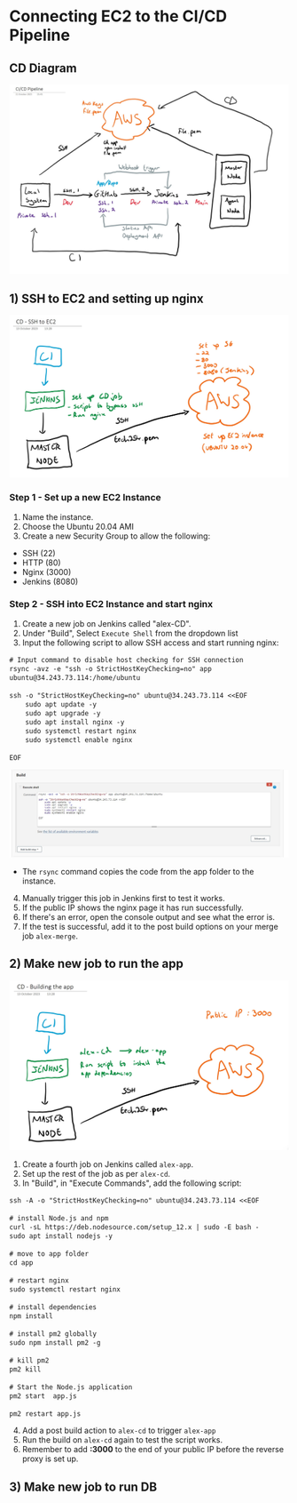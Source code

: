 # Connecting EC2 to the CI/CD Pipeline

## CD Diagram

![Alt text](<images/Diagram v2.jpg>)

## 1) SSH to EC2 and setting up nginx

![Alt text](<images/CD/2. SSH to EC2 diagram.jpg>)

### Step 1 - Set up a new EC2 Instance

1) Name the instance.
2) Choose the Ubuntu 20.04 AMI
3) Create a new Security Group to allow the following:
- SSH (22)
- HTTP (80)
- Nginx (3000)
- Jenkins (8080)

### Step 2 - SSH into EC2 Instance and start nginx

1) Create a new job on Jenkins called "alex-CD".
2) Under "Build", Select `Execute Shell` from the dropdown list
3) Input the following script to allow SSH access and start running nginx:
````
# Input command to disable host checking for SSH connection
rsync -avz -e "ssh -o StrictHostKeyChecking=no" app ubuntu@34.243.73.114:/home/ubuntu

ssh -o "StrictHostKeyChecking=no" ubuntu@34.243.73.114 <<EOF
	sudo apt update -y
    sudo apt upgrade -y
    sudo apt install nginx -y
    sudo systemctl restart nginx
    sudo systemctl enable nginx
    
EOF
````
![Alt text](<images/CD/1.Screenshot 2023-10-13 124509.jpg>)

- The `rsync` command copies the code from the app folder to the instance.

4) Manually trigger this job in Jenkins first to test it works.
5) If the public IP shows the nginx page it has run successfully.
6) If there's an error, open the console output and see what the error is.
7) If the test is successful, add it to the post build options on your merge job `alex-merge`.

## 2) Make new job to run the app

![Alt text](<images/CD/3. App set up.jpg>)

1) Create a fourth job on Jenkins called `alex-app`.
2) Set up the rest of the job as per `alex-cd`.
3) In "Build", in "Execute Commands", add the following script:
````
ssh -A -o "StrictHostKeyChecking=no" ubuntu@34.243.73.114 <<EOF

# install Node.js and npm
curl -sL https://deb.nodesource.com/setup_12.x | sudo -E bash -
sudo apt install nodejs -y

# move to app folder
cd app

# restart nginx
sudo systemctl restart nginx

# install dependencies
npm install

# install pm2 globally
sudo npm install pm2 -g

# kill pm2
pm2 kill

# Start the Node.js application
pm2 start  app.js

pm2 restart app.js
````
4) Add a post build action to `alex-cd` to trigger `alex-app`
5) Run the build on `alex-cd` again to test the script works.
6) Remember to add **:3000** to the end of your public IP before the reverse proxy is set up.

## 3) Make new job to run DB


